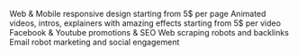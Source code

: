 Web & Mobile responsive design starting from 5$ per page
Animated videos, intros, explainers with amazing effects starting from 5$ per video
Facebook & Youtube promotions & SEO
Web scraping robots and backlinks
Email robot marketing and social engagement

